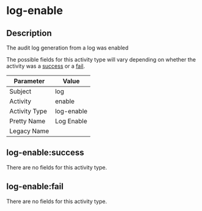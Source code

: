 log-enable
==========

Description
-----------
The audit log generation from a log was enabled

The possible fields for this activity type will vary depending on whether the activity was a [success](#log-enablesuccess) or a [fail](#log-enablefail).

| Parameter     | Value      |
| ------------- | ---------- |
| Subject       | log        |
| Activity      | enable     |
| Activity Type | log-enable |
| Pretty Name   | Log Enable |
| Legacy Name   |            |

log-enable:success
------------------

There are no fields for this activity type.


log-enable:fail
---------------

There are no fields for this activity type.
